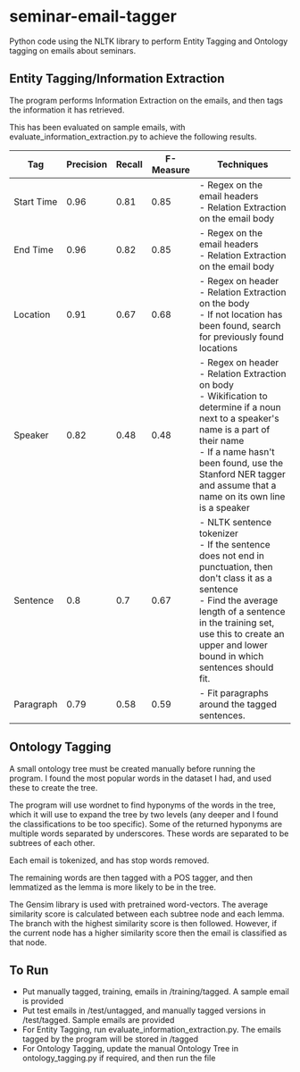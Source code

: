 # seminar-email-tagger
Python code using the NLTK library to perform Entity Tagging and Ontology tagging on emails about seminars.

## Entity Tagging/Information Extraction
The program performs Information Extraction on the emails, and then tags the information it has retrieved.

This has been evaluated on sample emails, with evaluate_information_extraction.py to achieve the following results.

| Tag | Precision | Recall | F-Measure | Techniques |
| --- | --------- | ------ | --------- | ---------- |
| Start Time | 0.96 | 0.81 | 0.85 | - Regex on the email headers <br>- Relation Extraction on the email body|
| End Time | 0.96 | 0.82 | 0.85 | - Regex on the email headers <br>- Relation Extraction on the email body|
| Location | 0.91 | 0.67 | 0.68 | - Regex on header <br>- Relation Extraction on the body <br>- If not location has been found, search for previously found locations |
| Speaker | 0.82 | 0.48 | 0.48 | - Regex on header <br>- Relation Extraction on body <br>- Wikification to determine if a noun next to a speaker's name is a part of their name <br>- If a name hasn't been found, use the Stanford NER tagger and assume that a name on its own line is a speaker |
| Sentence | 0.8 | 0.7 | 0.67 | - NLTK sentence tokenizer <br>- If the sentence does not end in punctuation, then don't class it as a sentence <br>- Find the average length of a sentence in the training set, use this to create an upper and lower bound in which sentences should fit. |
| Paragraph | 0.79 | 0.58 | 0.59 | - Fit paragraphs around the tagged sentences. |

## Ontology Tagging
A small ontology tree must be created manually before running the program. I found the most popular words in the dataset I had, and used these to create the tree. <br>

The program will use wordnet to find hyponyms of the words in the tree, which it will use to expand the tree by two levels (any deeper and I found the classifications to be too specific). Some of the returned hyponyms are multiple words separated by underscores. These words are separated to be subtrees of each other. <br>

Each email is tokenized, and has stop words removed.<br>

The remaining words are then tagged with a POS tagger, and then lemmatized as the lemma is more likely to be in the tree.<br>

The Gensim library is used with pretrained word-vectors. The average similarity score is calculated between each subtree node and each lemma. The branch with the highest similarity score is then followed. However, if the current node has a higher similarity score then the email is classified as that node.
 
## To Run
- Put manually tagged, training, emails in /training/tagged. A sample email is provided
- Put test emails in /test/untagged, and manually tagged versions in /test/tagged. Sample emails are provided
- For Entity Tagging, run evaluate_information_extraction.py. The emails tagged by the program will be stored in /tagged
- For Ontology Tagging, update the manual Ontology Tree in ontology_tagging.py if required, and then run the file


